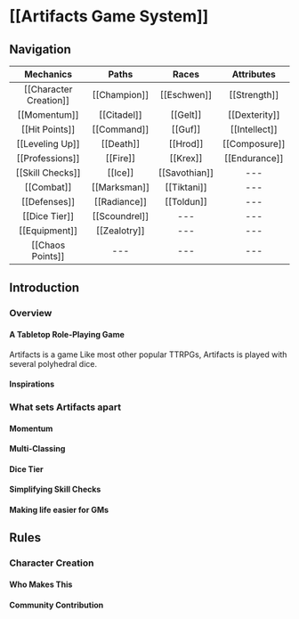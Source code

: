 # [[Artifacts Game System]]

## Navigation
|       Mechanics        |     Paths     |     Races     |  Attributes   |
|:----------------------:|:-------------:|:-------------:|:-------------:|
| [[Character Creation]] | [[Champion]]  |  [[Eschwen]]  | [[Strength]]  |
|      [[Momentum]]      |  [[Citadel]]  |   [[Gelt]]    | [[Dexterity]] |
|     [[Hit Points]]     |  [[Command]]  |    [[Guf]]    | [[Intellect]] |
|    [[Leveling Up]]     |   [[Death]]   |   [[Hrod]]    | [[Composure]] |
|    [[Professions]]     |   [[Fire]]    |   [[Krex]]    | [[Endurance]] |
|    [[Skill Checks]]    |    [[Ice]]    | [[Savothian]] |      ---      |
|       [[Combat]]       | [[Marksman]]  |  [[Tiktani]]  |      ---      |
|      [[Defenses]]      | [[Radiance]]  |  [[Toldun]]   |      ---      |
|     [[Dice Tier]]      | [[Scoundrel]] |      ---      |      ---      |
|     [[Equipment]]      | [[Zealotry]]  |      ---      |      ---      |
|    [[Chaos Points]]    |      ---      |      ---      |      ---      |

## Introduction

### Overview
#### A Tabletop Role-Playing Game
Artifacts is a game 
Like most other popular TTRPGs, Artifacts is played with several polyhedral dice.
#### Inspirations

### What sets Artifacts apart
#### Momentum
#### Multi-Classing
#### Dice Tier
#### Simplifying Skill Checks
#### Making life easier for GMs

## Rules
### Character Creation


#### Who Makes This
#### Community Contribution